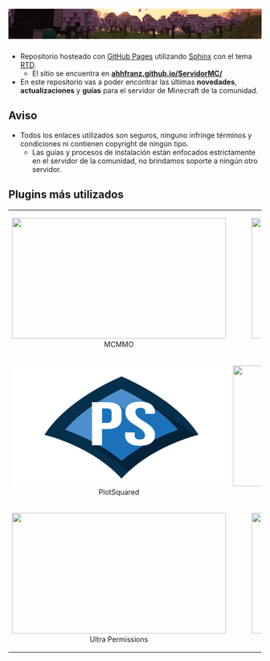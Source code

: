 <h1 align="center">
    <br>
    <a href="#"><img src="recursos/logo.png" title="Servidor de Minecraft 1.20.1" width="610" height="60"/></a>
    <br>
</h1>

- Repositorio hosteado con [GitHub Pages](https://pages.github.com/) utilizando [Sphinx](https://www.sphinx-doc.org/) con el tema [RTD](https://sphinx-rtd-theme.readthedocs.io/).
  - El sitio se encuentra en **[ahhfranz.github.io/ServidorMC/](https://ahhfranz.github.io/ServidorMC/)**
- En este repositorio vas a poder encontrar las últimas **novedades**, **actualizaciones** y **guías** para el servidor de Minecraft de la comunidad.

## Aviso
- Todos los enlaces utilizados son seguros, ninguno infringe términos y condiciones ni contienen copyright de ningún tipo.
  - Las guías y procesos de instalación están enfocados estrictamente en el servidor de la comunidad, no brindamos soporte a ningún otro servidor.

## Plugins más utilizados
<table align="center">
  <tbody>
    <tr>
      <td align="center"><p align="center"><a href="https://www.spigotmc.org/resources/official-mcmmo-original-author-returns.64348/"><img src="https://www.massivecraft.com/wp-content/uploads/2011/07/McMMO.jpg" width="426" height="240"></a><br>MCMMO</p></td>
      <td align="center"><p align="center"><a href="https://www.spigotmc.org/resources/citizens.13811/"><img src="https://i.imgur.com/cjvkdiJ.png" width="426" height="240"></a><br>Citizens</p></td>
    </tr>
    <tr>
      <td align="center"><p align="center"><a href="https://www.spigotmc.org/resources/plotsquared-v7.77506/"><img src="https://raw.githubusercontent.com/IntellectualSites/Assets/main/plugins/PlotSquared/PlotSquared.svg" width="426" height="240"></a><br>PlotSquared</p></td>
      <td align="center"><p align="center"><a href="https://www.spigotmc.org/resources/multiverse-core.390/"><img src="https://i.imgur.com/HVB2oAL.png" width="500" height="240"></a><br>Multiverse</p></td>
    </tr>
    <tr>
      <td align="center"><p align="center"><a href="https://www.spigotmc.org/resources/ultra-permissions.42678/"><img src="https://i.imgur.com/XO4xZZn.png" width="426" height="240"></a><br>Ultra Permissions</p></td>
      <td align="center"><p align="center"><a href="https://www.spigotmc.org/resources/decentholograms-1-8-1-21-3-papi-support-no-dependencies.96927/"><img src="https://i.imgur.com/WJsG8ng.png" width="426" height="240"></a><br>Decent Holograms</p></td>
    </tr>
  </tbody>
</table>
